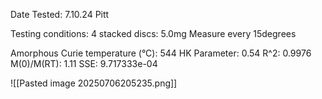 Date Tested: 7.10.24 Pitt

Testing conditions:
4 stacked discs: 5.0mg
Measure every 15degrees

Amorphous Curie temperature (°C): 544
HK Parameter: 0.54
R^2: 0.9976
M(0)/M(RT): 1.11
SSE: 9.717333e-04
<!-- PUBLISH STOP -->
![[Pasted image 20250706205235.png]]